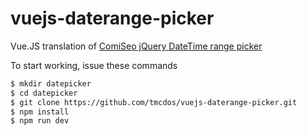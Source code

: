 # vuejs-daterange-picker
Vue.JS translation of [ComiSeo jQuery DateTime range picker](https://github.com/tamble/jquery-ui-daterangepicker)

To start working, issue these commands

``` bash
$ mkdir datepicker
$ cd datepicker
$ git clone https://github.com/tmcdos/vuejs-daterange-picker.git
$ npm install
$ npm run dev
```
